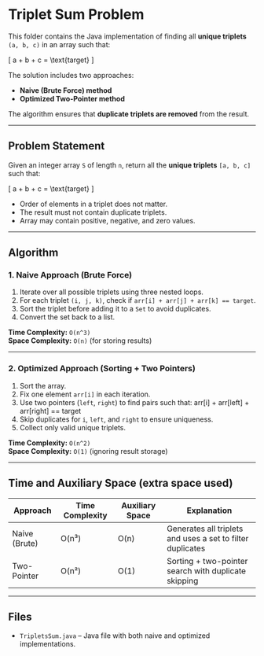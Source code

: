 # Triplet Sum Problem

This folder contains the Java implementation of finding all **unique triplets** `(a, b, c)` in an array such that:

\[
a + b + c = \text{target}
\]

The solution includes two approaches:
- **Naive (Brute Force) method**
- **Optimized Two-Pointer method**

The algorithm ensures that **duplicate triplets are removed** from the result.

---

## Problem Statement

Given an integer array `S` of length `n`, return all the **unique triplets** `[a, b, c]` such that:

\[
a + b + c = \text{target}
\]

- Order of elements in a triplet does not matter.  
- The result must not contain duplicate triplets.  
- Array may contain positive, negative, and zero values.

---

## Algorithm

### 1. Naive Approach (Brute Force)
1. Iterate over all possible triplets using three nested loops.
2. For each triplet `(i, j, k)`, check if `arr[i] + arr[j] + arr[k] == target`.
3. Sort the triplet before adding it to a `Set` to avoid duplicates.
4. Convert the set back to a list.

**Time Complexity:** `O(n^3)`  
**Space Complexity:** `O(n)` (for storing results)

---

### 2. Optimized Approach (Sorting + Two Pointers)
1. Sort the array.
2. Fix one element `arr[i]` in each iteration.
3. Use two pointers (`left`, `right`) to find pairs such that:
    arr[i] + arr[left] + arr[right] == target
4. Skip duplicates for `i`, `left`, and `right` to ensure uniqueness.
5. Collect only valid unique triplets.

**Time Complexity:** `O(n^2)`  
**Space Complexity:** `O(1)` (ignoring result storage)

---

## Time and Auxiliary Space (extra space used)

| Approach        | Time Complexity | Auxiliary Space | Explanation |
|-----------------|-----------------|-----------------|-------------|
| Naive (Brute)   | O(n³)           | O(n)            | Generates all triplets and uses a set to filter duplicates |
| Two-Pointer     | O(n²)           | O(1)            | Sorting + two-pointer search with duplicate skipping |

---

## Files
- `TripletsSum.java` – Java file with both naive and optimized implementations.
